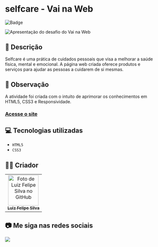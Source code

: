 # selfcare - Vai na Web

![Badge](http://img.shields.io/static/v1?label=STATUS&message=CONCLUIDO&color=GREEN&style=for-the-badge)

<img src="https://github.com/luizfelipe9627/selfcare-vnw/blob/main/src/assets/img/apresentacao.gif" alt="Apresentação do desafio do Vai na Web">

## 📄 Descrição

Selfcare é uma prática de cuidados pessoais que visa a melhorar a saúde física, mental e emocional. A página web criada oferece produtos e serviços para ajudar as pessoas a cuidarem de si mesmas.

## 📑 Observação

A atividade foi criada com o intuito de aprimorar os conhecimentos em HTML5, CSS3 e Responsividade.

### <a href="https://luizfelipe9627-selfcare-vnw.netlify.app">Acesse o site</a>

## 💻 Tecnologias utilizadas

- `HTML5`
- `CSS3`

## 🧑‍💻 Criador

<table>
  <tr>
    <td align="center">
      <a href="https://github.com/luizfelipe9627">
        <img src="https://github.com/luizfelipe9627.png" width="100px;" alt="Foto de Luiz Felipe Silva no GitHub"/><br>
        <sub>
          <b>Luiz Felipe Silva</b>
        </sub>
      </a>
    </td>
  </tr>
</table>

## 📷 Me siga nas redes sociais<br>

<p align="left">
  <a href="https://www.linkedin.com/in/luizfelipe9627/" target="_blank"><img src="https://img.shields.io/badge/-LinkedIn-%230077B5?style=for-the-badge&logo=linkedin&logoColor=white"></a>
</p>
